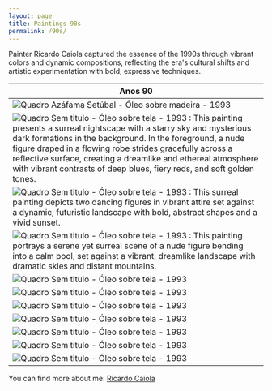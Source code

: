 ```yaml
---
layout: page
title: Paintings 90s
permalink: /90s/
---
```


Painter Ricardo Caiola captured the essence of the 1990s through vibrant colors and dynamic compositions, reflecting the
era's cultural shifts and artistic experimentation with bold, expressive techniques.

| Anos 90                                                                                                                                                                                                                                                                                                                                                                                                                                      | 
|----------------------------------------------------------------------------------------------------------------------------------------------------------------------------------------------------------------------------------------------------------------------------------------------------------------------------------------------------------------------------------------------------------------------------------------------|
| ![Quadro](assets/img/anos-90/168542_122466197823583_1642710_n.jpg) Azáfama Setúbal - Óleo sobre madeira - 1993                                                                                                                                                                                                                                                                                                                               |
| ![Quadro](assets/img/anos-90/1990-20210301_175548.jpg) Sem titulo - Óleo sobre tela - 1993 : This painting presents a surreal nightscape with a starry sky and mysterious dark formations in the background. In the foreground, a nude figure draped in a flowing robe strides gracefully across a reflective surface, creating a dreamlike and ethereal atmosphere with vibrant contrasts of deep blues, fiery reds, and soft golden tones. |
| ![Quadro](assets/img/anos-90/1990-20210301_175636.jpg) Sem titulo - Óleo sobre tela - 1993 : This surreal painting depicts two dancing figures in vibrant attire set against a dynamic, futuristic landscape with bold, abstract shapes and a vivid sunset.                                                                                                                                                                                  |
| ![Quadro](assets/img/anos-90/1990-20210301_180825.jpg) Sem titulo - Óleo sobre tela - 1993 : This painting portrays a serene yet surreal scene of a nude figure bending into a calm pool, set against a vibrant, dreamlike landscape with dramatic skies and distant mountains.                                                                                                                                                              |
| ![Quadro](assets/img/anos-90/1990-20210301_180908.jpg) Sem titulo - Óleo sobre tela - 1993                                                                                                                                                                                                                                                                                                                                                   |
| ![Quadro](assets/img/anos-90/1990-20210301_180948.jpg) Sem titulo - Óleo sobre tela - 1993                                                                                                                                                                                                                                                                                                                                                   |
| ![Quadro](assets/img/anos-90/1990-20210301_181154.jpg) Sem titulo - Óleo sobre tela - 1993                                                                                                                                                                                                                                                                                                                                                   |
| ![Quadro](assets/img/anos-90/1990-20210301_181557.jpg) Sem titulo - Óleo sobre tela - 1993                                                                                                                                                                                                                                                                                                                                                   |
| ![Quadro](assets/img/anos-90/1992-20210301_170026.jpg) Sem titulo - Óleo sobre tela - 1993                                                                                                                                                                                                                                                                                                                                                   |
| ![Quadro](assets/img/anos-90/1992-20210301_170343.jpg) Sem titulo - Óleo sobre tela - 1993                                                                                                                                                                                                                                                                                                                                                   |
| ![Quadro](assets/img/anos-90/1989-0210301_171234.jpg) Sem titulo - Óleo sobre tela - 1993    

You can find more about me:
[Ricardo Caiola][domain]

[domain]: https://www.ricardocaiola.com
